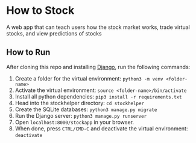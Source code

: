 # How to Stock

A web app that can teach users how the stock market works, trade virtual stocks, and view predictions of stocks

## How to Run

After cloning this repo and installing [Django](https://docs.djangoproject.com/en/3.1/), run the following commands:

1. Create a folder for the virtual environment: `python3 -m venv <folder-name>`
2. Activate the virtual environment: `source <folder-name>/bin/activate`
3. Install all python dependencies: `pip3 install -r requirements.txt`
4. Head into the stockhelper directory: `cd stockhelper`
5. Create the SQLite databases: `python3 manage.py migrate`
6. Run the Django server: `python3 manage.py runserver`
7. Open `localhost:8000/stockapp` in your browser.
8. When done, press `CTRL/CMD-C` and deactivate the virtual environment: `deactivate`
